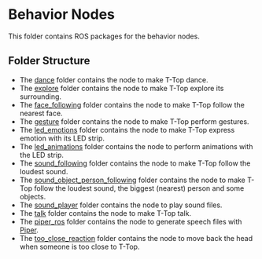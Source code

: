 # Behavior Nodes

This folder contains ROS packages for the behavior nodes.

## Folder Structure

- The [dance](dance) folder contains the node to make T-Top dance.
- The [explore](explore) folder contains the node to make T-Top explore its surrounding.
- The [face_following](face_following) folder contains the node to make T-Top follow the nearest face.
- The [gesture](gesture) folder contains the node to make T-Top perform gestures.
- The [led_emotions](led_emotions) folder contains the node to make T-Top express emotion with its LED strip.
- The [led_animations](led_animations) folder contains the node to perform animations with the LED strip.
- The [sound_following](sound_following) folder contains the node to make T-Top follow the loudest sound.
- The [sound_object_person_following](sound_object_person_following) folder contains the node to make T-Top follow the loudest sound, the biggest (nearest) person and some objects.
- The [sound_player](sound_player) folder contains the node to play sound files.
- The [talk](talk) folder contains the node to make T-Top talk.
- The [piper_ros](piper_ros) folder contains the node to generate speech files with [Piper](https://github.com/rhasspy/piper).
- The [too_close_reaction](too_close_reaction) folder contains the node to move back the head when someone is too close to T-Top.
